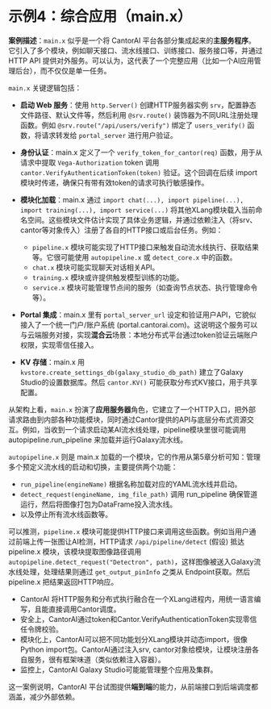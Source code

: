 # 示例4：综合应用（main.x）

**案例描述**：`main.x` 似乎是一个将 CantorAI 平台各部分集成起来的**主服务程序**。它引入了多个模块，例如聊天接口、流水线接口、训练接口、服务接口等，并通过 HTTP API 提供对外服务。可以认为，这代表了一个完整应用（比如一个AI应用管理后台），而不仅仅是单一任务。

`main.x` 关键逻辑包括：

* **启动 Web 服务**：使用 `http.Server()` 创建HTTP服务器实例 `srv`，配置静态文件路径、默认文件等，然后利用 `@srv.route()` 装饰器为不同URL注册处理函数。例如 `@srv.route("/api/users/verify")` 绑定了 `users_verify()` 函数，将请求转发给 `portal_server` 进行用户验证。
* **身份认证**：main.x 定义了一个 `verify_token_for_cantor(req)` 函数，用于从请求中提取 `Vega-Authorization` token 调用 `cantor.VerifyAuthenticationToken(token)` 验证。这个回调在后续 import模块时传递，确保只有带有效token的请求可执行敏感操作。
* **模块化加载**：main.x 通过 `import chat(...), import pipeline(...), import training(...), import service(...)` 将其他XLang模块载入当前命名空间。这些模块文件估计实现了具体业务逻辑，并通过依赖注入（将srv、cantor等对象传入）注册了各自的HTTP接口或后台任务。例如：

  * `pipeline.x` 模块可能实现了HTTP接口来触发自动流水线执行、获取结果等。它很可能使用 `autopipeline.x` 或 `detect_core.x` 中的函数。
  * `chat.x` 模块可能实现聊天对话相关API。
  * `training.x` 模块或许提供触发模型训练的功能。
  * `service.x` 模块可能管理节点间的服务（如查询节点状态、执行管理命令等）。
* **Portal 集成**：main.x 里有 `portal_server_url` 设定和验证用户API，它貌似接入了一个统一门户/账户系统 (portal.cantorai.com)。这说明这个服务可以与云端服务对接，实现**混合云**场景：本地分布式平台通过token验证云端账户权限，实现零信任接入。
* **KV 存储**：main.x 用 `kvstore.create_settings_db(galaxy_studio_db_path)` 建立了Galaxy Studio的设置数据库。然后 `cantor.KV()` 可能获取分布式KV接口，用于共享配置。

从架构上看，`main.x` 扮演了**应用服务器**角色，它建立了一个HTTP入口，把外部请求路由到内部各种功能模块，同时通过Cantor提供的API与底层分布式资源交互。例如，当收到一个请求启动某AI流水线处理，pipeline模块里很可能调用 autopipeline.run\_pipeline 来加载并运行Galaxy流水线。

`autopipeline.x` 则是 main.x 加载的一个模块，它的作用从第5章分析可知：管理多个预定义流水线的启动和切换，主要提供两个功能：

* `run_pipeline(engineName)` 根据名称加载对应的YAML流水线并启动。
* `detect_request(engineName, img_file_path)` 调用 run\_pipeline 确保管道运行，然后将图像打包为DataFrame投入流水线。
* 以及停止所有流水线函数等。

可以推测，`pipeline.x` 模块可能提供HTTP接口来调用这些函数。例如当用户通过前端上传一张图让AI检测，HTTP请求 `/api/pipeline/detect` (假设) 抵达 pipeline.x 模块，该模块提取图像路径调用 `autopipeline.detect_request("Detectron", path)`，这样图像被送入Galaxy流水线处理，处理结果则通过 `get_output_pinInfo` 之类从 Endpoint获取。然后 pipeline.x 把结果返回HTTP响应。

* CantorAI 将HTTP服务和分布式执行融合在一个XLang进程内，用统一语言编写，且能直接调用Cantor调度。
* 安全上，CantorAI通过token和Cantor.VerifyAuthenticationToken实现零信任令牌校验。
* 模块化上，CantorAI可以把不同功能划分XLang模块并动态import，很像Python import包。CantorAI通过注入srv, cantor对象给模块，让模块注册各自服务，很有框架味道（类似依赖注入容器）。
* 监控上，CantorAI Galaxy Studio可能能管理整个应用及集群。

这一案例说明，CantorAI 平台试图提供**端到端**的能力，从前端接口到后端调度都涵盖，减少外部依赖。
